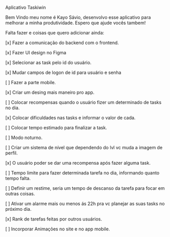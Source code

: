 Aplicativo Taskiwin

Bem Vindo meu nome é Kayo Sávio, desenvolvo esse aplicativo para melhorar a minha produtividade.
Espero que ajude vocês tambem!

Falta fazer e coisas que quero adicionar ainda:

[x] Fazer a comunicação do backend com o frontend.

[x] Fazer UI design no Figma

[x] Selecionar as task pelo id do usuário.

[x] Mudar campos de logon de id para usuário e senha

[ ] Fazer a parte mobile.

[x] Criar um desing mais maneiro pro app.

[ ] Colocar recompensas quando o usuário fizer um determinado de tasks no dia.

[x] Colocar dificuldades nas tasks e informar o valor de cada.

[ ] Colocar tempo estimado para finalizar a task.

[ ] Modo noturno.

[ ] Criar um sistema de nível que dependendo do lvl vc muda a imagem de perfil.

[x] O usuário poder se dar uma recompensa após fazer alguma task.

[ ] Tempo limite para fazer determinada tarefa no dia, informando quanto tempo falta.

[ ] Definir um restime, seria um tempo de descanso da tarefa para focar em outras coisas.

[ ] Ativar um alarme mais ou menos ás 22h pra vc planejar as suas tasks no próximo dia.

[x] Rank de tarefas feitas por outros usuários.

[ ] Incorporar Animações no site e no app mobile.
